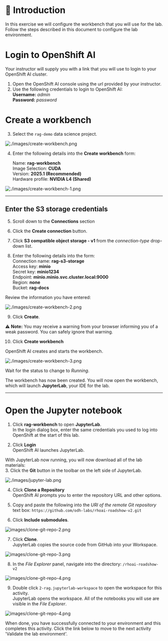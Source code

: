 # 💁 Introduction

In this exercise we will configure the workbench that you will use for the lab. Follow the steps described in this document to configure the lab environment.

# Login to OpenShift AI

Your instructor will supply you with a link that you will use to login to your OpenShift AI cluster.

1. Open the OpenShift AI console using the url provided by your instructor.  
2. Use the following credentials to login to OpenShift AI:  
      **Username:** *admin*  
      **Password:** *password*

# Create a workbench

3. Select the `rag-demo` data science project.

![./images/create-workbench.png](images/create-workbench.png)

4. Enter the following details into the **Create workbench** form:

   Name: **rag-workbench**  
   Image Selection: **CUDA**  
   Version: **2025.1 (Recommended)**  
   Hardware profile: **NVIDIA L4 (Shared)**  

![./images/create-workbench-1.png](images/create-workbench-1.png)

---

## Enter the S3 storage credentials

5. Scroll down to the **Connections** section 

6. Click the **Create connection** button.
7. Click **S3 compatible object storage - v1** from the *connection-type* drop-down list.
8. Enter the following details into the form:  
   Connection name: **rag-s3-storage**  
   Access key: **minio**  
   Secret key: **minio1234**  
   Endpoint: **minio.minio.svc.cluster.local:9000**  
   Region: **none**  
   Bucket: **rag-docs**  

Review the information you have entered:

![./images/create-workbench-2.png](images/create-workbench-2.png)

9. Click **Create**.

⚠️ **Note:** You may receive a warning from your browser informing you of a weak password. You can safely ignore that warning.


10. Click **Create workbench**

OpenShift AI creates and starts the workbench.

![./images/create-workbench-3.png](images/create-workbench-3.png)

Wait for the status to change to *Running*.  

The workbench has now been created. You will now open the workbench, which will launch **JupyterLab**, your IDE for the lab.  

---

# Open the Jupyter notebook

1. Click **rag-workbench** to open **JupyterLab**.  
   In the login dialog box, enter the same credentials you used to log into OpenShift at the start of this lab.

2. Click **Login**  
   OpenShift AI launches JupyterLab.  

With JupyterLab now running, you will now download all of the lab materials:  
3. Click the **Git** button in the toolbar on the left side of JupyterLab.  

![./images/jupyter-lab.png](images/jupyter-lab.png)  

4. Click **Clone a Repository**  
   OpenShift AI prompts you to enter the repository URL and other options.  

5. Copy and paste the following into the *URI of the remote Git repository* text box: `https://github.com/odh-labs/rhoai-roadshow-v2.git`  
6. Click **Include submodules**.  

![images/clone-git-repo-2.png](images/clone-git-repo-2.png) 

7. Click **Clone**.  
   JupyterLab copies the source code from GitHub into your Workspace.

![images/clone-git-repo-3.png](images/clone-git-repo-3.png) 

8. In the *File Explorer* panel, navigate into the directory: `/rhoai-roadshow-v2`  

![images/clone-git-repo-4.png](images/clone-git-repo-4.png)  

9. Double click `2-rag.jupyterlab-workspace` to open the workspace for this activity.  
   JupyterLab opens the workspace. All of the notebooks you will use are visible in the *File Explorer*.  


![images/clone-git-repo-4.png](images/clone-git-repo-5.png)  

When done, you have successfully connected to your environment and this completes this activity. Click the link below to move to the next activity 'Validate the lab environment'.